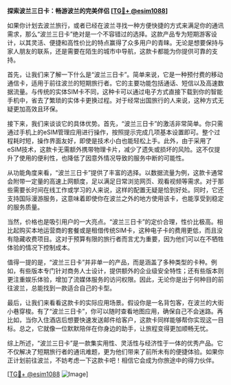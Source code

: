 **探索波兰三日卡：畅游波兰的完美伴侣 [[TG💪+ @esim1088](https://t.me/s/esim1088)]**

如果你计划去波兰旅行，或者已经在波兰寻找一种方便快捷的方式来满足你的通讯需求，那么“波兰三日卡”绝对是一个不容错过的选择。这款产品专为短期游客设计，以其灵活、便捷和高性价比的特点赢得了众多用户的青睐。无论是想要保持与家人朋友的联系，还是需要在陌生的城市中导航，这款卡都能为你提供可靠的支持。

首先，让我们来了解一下什么是“波兰三日卡”。简单来说，它是一种预付费的移动通信卡，适用于前往波兰的短期旅行者。它的主要功能包括通话、短信以及高速数据流量。与传统的实体SIM卡不同，这种卡可以通过电子方式直接下载到你的智能手机中，省去了繁琐的实体卡更换过程。对于经常出国旅行的人来说，这种方式无疑更加高效且环保。

接下来，我们来谈谈它的具体优势。首先，“波兰三日卡”的激活非常简单。你只需通过手机上的eSIM管理应用进行操作，按照提示完成几项基本设置即可。整个过程耗时短，操作界面友好，即使是技术小白也能轻松上手。此外，由于采用了eSIM技术，这款卡无需额外携带物理卡片，减少了遗失或损坏的风险。这不仅提升了使用的便利性，也降低了因意外情况导致的服务中断的可能性。

从功能角度来看，“波兰三日卡”提供了丰富的选择。以数据流量为例，这款卡通常会附带一定量的高速上网额度，足以满足日常浏览网页、观看视频等需求。对于那些需要长时间在线工作或学习的人来说，这样的配置无疑是恰到好处。同时，它还支持国际漫游服务，这意味着即使你在波兰之外的地方使用该卡，也能享受到稳定的服务质量。

当然，价格也是吸引用户的一大亮点。“波兰三日卡”的定价合理，性价比极高。相比起购买本地运营商的套餐或是租借传统SIM卡，这种电子卡的费用更低，而且没有隐藏收费项目。这对于预算有限的旅行者而言尤为重要，因为他们可以在不牺牲体验的情况下控制成本。

值得一提的是，“波兰三日卡”并非单一的产品，而是涵盖了多种类型的卡种。例如，有些版本专门针对商务人士设计，提供额外的企业级安全特性；还有些版本则更注重娱乐体验，增加了流媒体服务的访问权限。因此，无论你是出于何种目的前往波兰，总能找到一款适合自己的卡型。

最后，让我们来看看这款卡的实际应用场景。假设你是一名背包客，在波兰的大街小巷穿梭。有了“波兰三日卡”，你可以随时查看地图应用，确保自己不会迷路。再比如，当你入住酒店后想要快速发送邮件给客户，这款卡同样能够帮你实现这一目标。总之，它就像一位默默陪伴在你身边的助手，让旅程变得更加顺畅无忧。

综上所述，“波兰三日卡”是一款集实用性、灵活性与经济性于一体的优秀产品。它不仅解决了短期旅行者的通讯难题，更为他们带来了前所未有的便捷体验。如果你正计划前往波兰，不妨考虑一下这款卡吧！相信它会成为你旅途中的得力伙伴。

[[TG💪+ @esim1088](https://t.me/s/esim1088) ![Image](https://i.postimg.cc/4NQfJmqS/Snipaste-2025-05-13-00-14-12.png)]